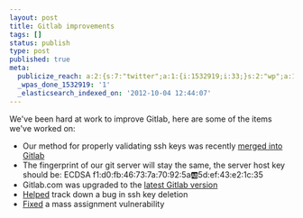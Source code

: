 ```yaml
---
layout: post
title: Gitlab improvements
tags: []
status: publish
type: post
published: true
meta:
  publicize_reach: a:2:{s:7:"twitter";a:1:{i:1532919;i:33;}s:2:"wp";a:1:{i:0;i:1;}}
  _wpas_done_1532919: '1'
  _elasticsearch_indexed_on: '2012-10-04 12:44:07'
---
```

We've been hard at work to improve Gitlab, here are some of the items we've worked on:

- Our method for properly validating ssh keys was recently [merged into Gitlab](https://github.com/gitlabhq/gitlabhq/pull/1617)
- The fingerprint of our git server will stay the same, the server host key should be: ECDSA f1:d0:fb:46:73:7a:70:92:5a:ab:5d:ef:43:e2:1c:35
- Gitlab.com was upgraded to the [latest Gitlab version](http://blog.gitlabhq.com/gitlab-2-dot-9-released/)
- [Helped](https://github.com/gitlabhq/gitlabhq/pull/1616) track down a bug in ssh key deletion
- [Fixed](https://github.com/gitlabhq/gitlabhq/pull/1561) a mass assignment vulnerability
